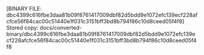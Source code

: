[BINARY FILE: dbc4399c616fbe3daa81b09f8761417009dbf82d5bdd9e1072efc139ecf228afcfce56f84cac00c51440e1f031c3151bff3bd8b794f86c10d8ceed05f4f8]
Stored copy: docs/converted-binary/dbc4399c616fbe3daa81b09f8761417009dbf82d5bdd9e1072efc139ecf228afcfce56f84cac00c51440e1f031c3151bff3bd8b794f86c10d8ceed05f4f8
